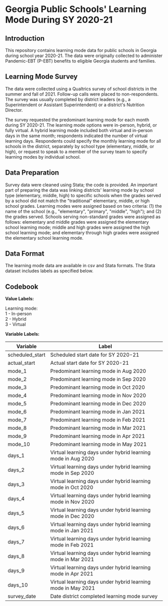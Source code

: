 # Georgia Public Schools' Learning Mode During SY 2020-21

## Introduction

This repository contains learning mode data for public schools in Georgia during school year 2020-21. The data were originally collected to administer Pandemic-EBT (P-EBT) benefits to eligible Georgia students and families.

## Learning Mode Survey

The data were collected using a Qualtrics survey of school districts in the summer and fall of 2021. Follow-up calls were placed to non-respondents. The survey was usually completed by district leaders (e.g., a Superintendent or Assistant Superintendent) or a district's Nutrition Director.

The survey requested the predominant learning mode for each month during SY 2020-21. The learning mode options were in-person, hybrid, or fully virtual. A hybrid learning mode included both virtual and in-person days in the same month; respondents indicated the number of virtual learning days. Respondents could specify the monthly learning mode for all schools in the district, separately by school type (elementary, middle, or high), or request to speak to a member of the survey team to specify learning modes by individual school.

## Data Preparation

Survey data were cleaned using Stata; the code is provided. An important part of preparing the data was linking districts' learning mode by school type (elementary, middle, high) to specific schools when the grades served by a school did not match the "traditional" elementary, middle, or high school grades. Learning modes were assigned based on two criteria: (1) the name of the school (e.g., "elementary", "primary", "middle", "high"); and (2) the grades served. Schools serving non-standard grades were assigned as follows: elementary and middle grades were assigned the elementary school learning mode; middle and high grades were assigned the high school learning mode; and elementary through high grades were assigned the elementary school learning mode.

## Data Format

The learning mode data are available in csv and Stata formats. The Stata dataset includes labels as specified below.

## Codebook

**Value Labels:**

Learning mode:  
1 - In-person  
2 - Hybrid  
3 - Virtual

**Variable Labels:**

| Variable           | Label                                 |
| --- | --- |
| scheduled_start    | Scheduled start date for SY 2020-21   |
| actual_start       | Actual start date for SY 2020-21      |
| mode_1             | Predominant learning mode in Aug 2020 |
| mode_2             | Predominant learning mode in Sep 2020 |
| mode_3             | Predominant learning mode in Oct 2020 |
| mode_4             | Predominant learning mode in Nov 2020 |
| mode_5             | Predominant learning mode in Dec 2020 |
| mode_6             | Predominant learning mode in Jan 2021 |
| mode_7             | Predominant learning mode in Feb 2021 |
| mode_8             | Predominant learning mode in Mar 2021 |
| mode_9             | Predominant learning mode in Apr 2021 |
| mode_10            | Predominant learning mode in May 2021 |
| days_1             | Virtual learning days under hybrid learning mode in Aug 2020 |
| days_2             | Virtual learning days under hybrid learning mode in Sep 2020 |
| days_3             | Virtual learning days under hybrid learning mode in Oct 2020 |
| days_4             | Virtual learning days under hybrid learning mode in Nov 2020 |
| days_5             | Virtual learning days under hybrid learning mode in Dec 2020 |
| days_6             | Virtual learning days under hybrid learning mode in Jan 2021 |
| days_7             | Virtual learning days under hybrid learning mode in Feb 2021 |
| days_8             | Virtual learning days under hybrid learning mode in Mar 2021 |
| days_9             | Virtual learning days under hybrid learning mode in Apr 2021 |
| days_10            | Virtual learning days under hybrid learning mode in May 2021 |
| survey_date        | Date district completed learning mode survey |

